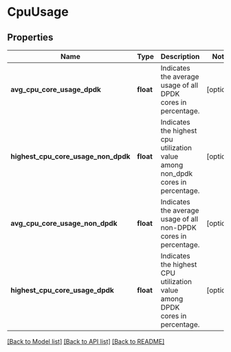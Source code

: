 # CpuUsage

## Properties
Name | Type | Description | Notes
------------ | ------------- | ------------- | -------------
**avg_cpu_core_usage_dpdk** | **float** | Indicates the average usage of all DPDK cores in percentage. | [optional] 
**highest_cpu_core_usage_non_dpdk** | **float** | Indicates the highest cpu utilization value among non_dpdk cores in percentage. | [optional] 
**avg_cpu_core_usage_non_dpdk** | **float** | Indicates the average usage of all non-DPDK cores in percentage. | [optional] 
**highest_cpu_core_usage_dpdk** | **float** | Indicates the highest CPU utilization value among DPDK cores in percentage. | [optional] 

[[Back to Model list]](../README.md#documentation-for-models) [[Back to API list]](../README.md#documentation-for-api-endpoints) [[Back to README]](../README.md)

